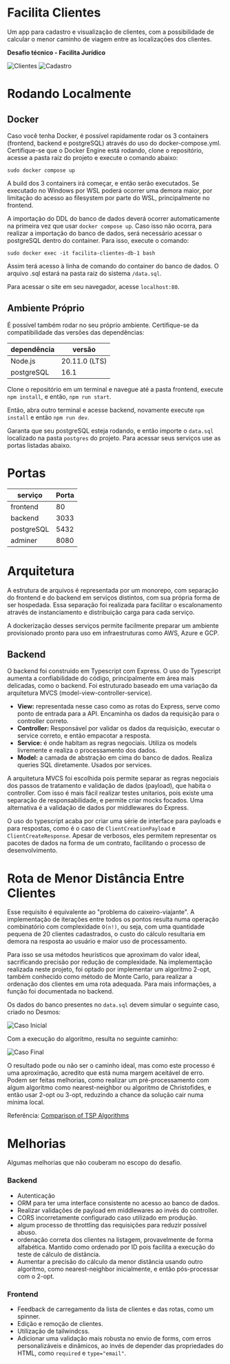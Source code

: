 # Facilita Clientes

Um app para cadastro e visualização de clientes, com a possibilidade de calcular o menor caminho de viagem entre as localizações dos clientes.

**Desafio técnico - Facilita Jurídico**

![Clientes](imgs/img1.png)
![Cadastro](imgs/img2.png)

# Rodando Localmente

## Docker

Caso você tenha Docker, é possível rapidamente rodar os 3 containers (frontend, backend e postgreSQL) através do uso do docker-compose.yml. Certifique-se que o Docker Engine está rodando, clone o repositório, acesse a pasta raíz do projeto e execute o comando abaixo:

```
sudo docker compose up
```

A build dos 3 containers irá começar, e então serão executados. Se executado no Windows por WSL poderá ocorrer uma demora maior, por limitação do acesso ao filesystem
por parte do WSL, principalmente no frontend.

A importação do DDL do banco de dados deverá ocorrer automaticamente na primeira vez que usar `docker compose up`.
Caso isso não ocorra, para realizar a importação do banco de dados, será necessário acessar o postgreSQL dentro do container. Para isso, execute o comando:

```
sudo docker exec -it facilita-clientes-db-1 bash
```

Assim terá acesso à linha de comando do container do banco de dados. O arquivo .sql estará na pasta raiz do sistema `/data.sql`.

Para acessar o site em seu navegador, acesse `localhost:80`.

## Ambiente Próprio

É possível também rodar no seu próprio ambiente. Certifique-se da compatibilidade das versões das dependências:

| dependência | versão        |
| ----------- | ------------- |
| Node.js     | 20.11.0 (LTS) |
| postgreSQL  | 16.1          |

Clone o repositório em um terminal e navegue até a pasta frontend, execute `npm install`, e então, `npm run start`.

Então, abra outro terminal e acesse backend, novamente execute `npm install` e então
`npm run dev`.

Garanta que seu postgreSQL esteja rodando, e então importe o `data.sql` localizado na pasta `postgres` do projeto.
Para acessar seus serviços use as portas listadas abaixo.

# Portas

| serviço    | Porta |
| ---------- | ----- |
| frontend   | 80    |
| backend    | 3033  |
| postgreSQL | 5432  |
| adminer    | 8080  |

# Arquitetura

A estrutura de arquivos é representada por um monorepo, com separação do frontend e do backend em serviços distintos, com sua própria forma de ser hospedada. Essa separação foi realizada para facilitar o escalonamento através de instanciamento e distribuição carga para cada serviço.

A dockerização desses serviços permite facilmente preparar um ambiente provisionado pronto para uso em infraestruturas como AWS, Azure e GCP.

## Backend

O backend foi construido em Typescript com Express. O uso do Typescript aumenta a confiabilidade do código, principalmente em área mais delicadas, como o backend. Foi estruturado baseado em uma variação da arquitetura MVCS (model-view-controller-service).

-   **View:** representada nesse caso como as rotas do Express, serve como ponto de entrada para a API. Encaminha os dados da requisição para o controller correto.
-   **Controller:** Responsável por validar os dados da requisição, executar o service correto, e então empacotar a resposta.
-   **Service:** é onde habitam as regras negociais. Utiliza os models livremente e realiza o processamento dos dados.
-   **Model:** a camada de abstração em cima do banco de dados. Realiza queries SQL diretamente. Usados por services.

A arquitetura MVCS foi escolhida pois permite separar as regras negociais dos passos de tratamento e validação de dados (payload), que habita o controller. Com isso é mais fácil realizar testes unitarios, pois existe uma separação de responsabilidade, e permite criar mocks focados. Uma alternativa é a validação de dados por middlewares do Express.

O uso do typescript acaba por criar uma série de interface para payloads e para respostas, como é o caso de `ClientCreationPayload` e `ClientCreateResponse`. Apesar de verbosos, eles permitem representar os pacotes de dados na forma de um contrato, facilitando o processo de desenvolvimento.

# Rota de Menor Distância Entre Clientes

Esse requisito é equivalente ao "problema do caixeiro-viajante". A implementação de iterações entre todos os pontos resulta numa operação
combinatório com complexidade `O(n!)`, ou seja, com uma quantidade pequena de 20 clientes cadastrados, o custo do cálculo resultaria em
demora na resposta ao usuário e maior uso de processamento.

Para isso se usa métodos heurísticos que aproximam do valor ideal, sacrificando precisão por redução de complexidade. Na implementação realizada neste projeto, foi optado por implementar um algoritmo 2-opt, também conhecido como método de Monte Carlo, para realizar a ordenação dos clientes em uma rota adequada. Para mais informações,
a função foi documentada no backend.

Os dados do banco presentes no `data.sql` devem simular o seguinte caso, criado no Desmos:

![Caso Inicial](imgs/antes.png)

Com a execução do algoritmo, resulta no seguinte caminho:

![Caso Final](imgs/depois.png)

O resultado pode ou não ser o caminho ideal, mas como este processo é uma aproximação, acredito que está numa margem aceitável de erro. Podem ser feitas melhorias, como realizar um pré-processamento com algum algoritmo como nearest-neighbor ou algoritmo de Christofides, e então usar 2-opt ou 3-opt, reduzindo a chance da solução cair numa mínima local.

Referência: [Comparison of TSP Algorithms](https://pja.mykhi.org/4sem/NAI/rozne/Comparison%20of%20TSP%20Algorithms/Comparison%20of%20TSP%20Algorithms.PDF)

# Melhorias

Algumas melhorias que não couberam no escopo do desafio.

### Backend

-   Autenticação
-   ORM para ter uma interface consistente no acesso ao banco de dados.
-   Realizar validações de payload em middlewares ao invés do controller.
-   CORS incorretamente configurado caso utilizado em produção.
-   algum processo de throttling das requisições para reduzir possível abuso.
-   ordenação correta dos clientes na listagem, provavelmente de forma alfabética. Mantido como ordenado por ID pois facilita a execução do teste de cálculo de distância.
-   Aumentar a precisão do cálculo da menor distância usando outro algoritmo, como nearest-neighbor inicialmente, e então pós-processar com o 2-opt.

### Frontend

-   Feedback de carregamento da lista de clientes e das rotas, como um spinner.
-   Edição e remoção de clientes.
-   Utilização de tailwindcss.
-   Adicionar uma validação mais robusta no envio de forms, com erros personalizáveis e dinâmicos, ao invés de depender das propriedades do HTML, como `required` e `type="email"`.
